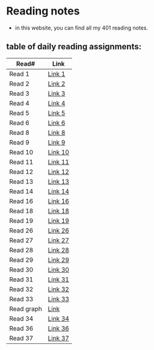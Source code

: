 # Reading notes

- in this website, you can find all my 401 reading notes.

## table of daily reading assignments:

| Read#    |  Link       |
| -------  | -------     |
| Read 1   | [Link 1](https://mhd22.github.io/all-reading-notes/read-01)  |
| Read 2   | [Link 2](https://mhd22.github.io/all-reading-notes/read-02)  |
| Read 3   | [Link 3](https://mhd22.github.io/all-reading-notes/read-03)  |
| Read 4   | [Link 4](https://mhd22.github.io/all-reading-notes/read-04)  |
| Read 5   | [Link 5](https://mhd22.github.io/all-reading-notes/read-05)  |
| Read 6   | [Link 6](https://mhd22.github.io/all-reading-notes/read-06)  |
| Read 8   | [Link 8](https://mhd22.github.io/all-reading-notes/read-08)  |
| Read 9   | [Link 9](https://mhd22.github.io/all-reading-notes/read-09)  |
| Read 10  | [Link 10](https://mhd22.github.io/all-reading-notes/read-10) |
| Read 11  | [Link 11](https://mhd22.github.io/all-reading-notes/read-11) |
| Read 12  | [Link 12](https://mhd22.github.io/all-reading-notes/read-12) |
| Read 13  | [Link 13](https://mhd22.github.io/all-reading-notes/read-13) |
| Read 14  | [Link 14](https://mhd22.github.io/all-reading-notes/read-14) |
| Read 16  | [Link 16](https://mhd22.github.io/all-reading-notes/read-16) |
| Read 18  | [Link 18](https://mhd22.github.io/all-reading-notes/read-18) |
| Read 19  | [Link 19](https://mhd22.github.io/all-reading-notes/read-19) |
| Read 26  | [Link 26](https://mhd22.github.io/all-reading-notes/read-26) |
| Read 27  | [Link 27](https://mhd22.github.io/all-reading-notes/read-27) |
| Read 28  | [Link 28](https://mhd22.github.io/all-reading-notes/read-28) |
| Read 29  | [Link 29](https://mhd22.github.io/all-reading-notes/read-29) |
| Read 30  | [Link 30](https://mhd22.github.io/all-reading-notes/read-30) |
| Read 31  | [Link 31](https://mhd22.github.io/all-reading-notes/read-31) |
| Read 32  | [Link 32](https://mhd22.github.io/all-reading-notes/read-32) |
| Read 33  | [Link 33](https://mhd22.github.io/all-reading-notes/read-33) |
| Read graph  | [Link](https://mhd22.github.io/all-reading-notes/read-34) |
| Read 34  | [Link 34](https://mhd22.github.io/all-reading-notes/read-35) |
| Read 36  | [Link 36](https://mhd22.github.io/all-reading-notes/read-36) |
| Read 37  | [Link 37](https://mhd22.github.io/all-reading-notes/read-37) |